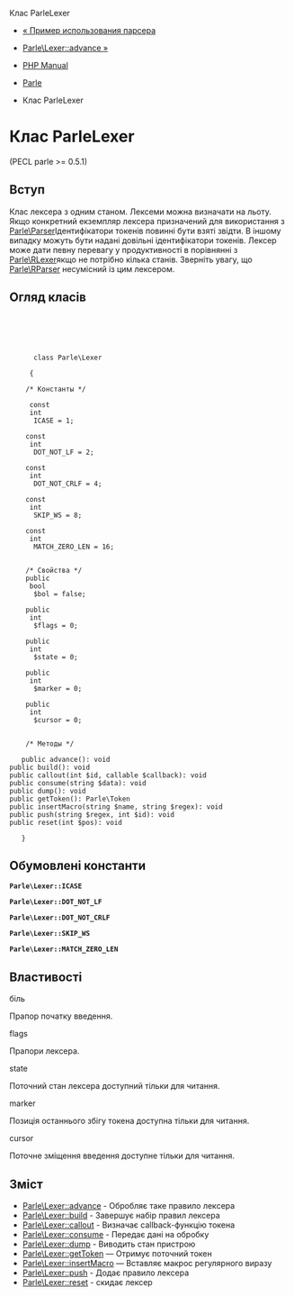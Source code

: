 Клас ParleLexer

-   [« Пример использования парсера](parle.examples.parser.html)
    
-   [Parle\\Lexer::advance »](parle-lexer.advance.html)
    
-   [PHP Manual](index.html)
    
-   [Parle](book.parle.html)
    
-   Клас ParleLexer
    

# Клас ParleLexer

(PECL parle >= 0.5.1)

## Вступ

Клас лексера з одним станом. Лексеми можна визначати на льоту. Якщо конкретний екземпляр лексера призначений для використання з [Parle\\Parser](class.parle-parser.html)Ідентифікатори токенів повинні бути взяті звідти. В іншому випадку можуть бути надані довільні ідентифікатори токенів. Лексер може дати певну перевагу у продуктивності в порівнянні з [Parle\\RLexer](class.parle-rlexer.html)якщо не потрібно кілька станів. Зверніть увагу, що [Parle\\RParser](class.parle-rparser.html) несумісний із цим лексером.

## Огляд класів

```classsynopsis



    
     
      class Parle\Lexer
     
     {

    /* Константы */
    
     const
     int
      ICASE = 1;

    const
     int
      DOT_NOT_LF = 2;

    const
     int
      DOT_NOT_CRLF = 4;

    const
     int
      SKIP_WS = 8;

    const
     int
      MATCH_ZERO_LEN = 16;


    /* Свойства */
    public
     bool
      $bol = false;

    public
     int
      $flags = 0;

    public
     int
      $state = 0;

    public
     int
      $marker = 0;

    public
     int
      $cursor = 0;


    /* Методы */
    
   public advance(): void
public build(): void
public callout(int $id, callable $callback): void
public consume(string $data): void
public dump(): void
public getToken(): Parle\Token
public insertMacro(string $name, string $regex): void
public push(string $regex, int $id): void
public reset(int $pos): void

   }
```

## Обумовлені константи

**`Parle\Lexer::ICASE`**

**`Parle\Lexer::DOT_NOT_LF`**

**`Parle\Lexer::DOT_NOT_CRLF`**

**`Parle\Lexer::SKIP_WS`**

**`Parle\Lexer::MATCH_ZERO_LEN`**

## Властивості

біль

Прапор початку введення.

flags

Прапори лексера.

state

Поточний стан лексера доступний тільки для читання.

marker

Позиція останнього збігу токена доступна тільки для читання.

cursor

Поточне зміщення введення доступне тільки для читання.

## Зміст

-   [Parle\\Lexer::advance](parle-lexer.advance.html) - Обробляє таке правило лексера
-   [Parle\\Lexer::build](parle-lexer.build.html) - Завершує набір правил лексера
-   [Parle\\Lexer::callout](parle-lexer.callout.html) - Визначає callback-функцію токена
-   [Parle\\Lexer::consume](parle-lexer.consume.html) - Передає дані на обробку
-   [Parle\\Lexer::dump](parle-lexer.dump.html) - Виводить стан пристрою
-   [Parle\\Lexer::getToken](parle-lexer.gettoken.html) — Отримує поточний токен
-   [Parle\\Lexer::insertMacro](parle-lexer.insertmacro.html) — Вставляє макрос регулярного виразу
-   [Parle\\Lexer::push](parle-lexer.push.html) - Додає правило лексера
-   [Parle\\Lexer::reset](parle-lexer.reset.html) - скидає лексер